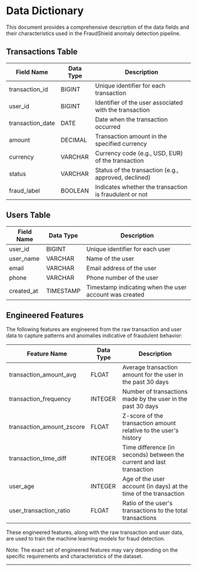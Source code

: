 # Data Dictionary

This document provides a comprehensive description of the data fields and their characteristics used in the FraudShield anomaly detection pipeline.

## Transactions Table

| Field Name        | Data Type | Description                                           |
|-------------------|-----------|-------------------------------------------------------|
| transaction_id    | BIGINT    | Unique identifier for each transaction                |
| user_id           | BIGINT    | Identifier of the user associated with the transaction |
| transaction_date  | DATE      | Date when the transaction occurred                    |
| amount            | DECIMAL   | Transaction amount in the specified currency          |
| currency          | VARCHAR   | Currency code (e.g., USD, EUR) of the transaction     |
| status            | VARCHAR   | Status of the transaction (e.g., approved, declined)  |
| fraud_label       | BOOLEAN   | Indicates whether the transaction is fraudulent or not |

## Users Table

| Field Name | Data Type | Description                                        |
|------------|-----------|---------------------------------------------------|
| user_id    | BIGINT    | Unique identifier for each user                    |
| user_name  | VARCHAR   | Name of the user                                   |
| email      | VARCHAR   | Email address of the user                          |
| phone      | VARCHAR   | Phone number of the user                           |
| created_at | TIMESTAMP | Timestamp indicating when the user account was created |

## Engineered Features

The following features are engineered from the raw transaction and user data to capture patterns and anomalies indicative of fraudulent behavior:

| Feature Name              | Data Type | Description                                                          |
|---------------------------|-----------|----------------------------------------------------------------------|
| transaction_amount_avg    | FLOAT     | Average transaction amount for the user in the past 30 days          |
| transaction_frequency     | INTEGER   | Number of transactions made by the user in the past 30 days          |
| transaction_amount_zscore | FLOAT     | Z-score of the transaction amount relative to the user's history     |
| transaction_time_diff     | INTEGER   | Time difference (in seconds) between the current and last transaction |
| user_age                  | INTEGER   | Age of the user account (in days) at the time of the transaction     |
| user_transaction_ratio    | FLOAT     | Ratio of the user's transactions to the total transactions           |

These engineered features, along with the raw transaction and user data, are used to train the machine learning models for fraud detection.

Note: The exact set of engineered features may vary depending on the specific requirements and characteristics of the dataset.

---